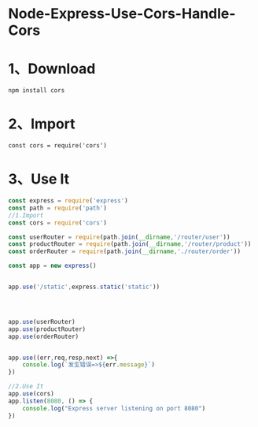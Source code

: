 # Node-Express-Use-Cors-Handle-Cors

# 1、Download

```shell
npm install cors 
```

# 2、Import

```shell
const cors = require('cors')
```

# 3、Use It

```javascript
const express = require('express')
const path = require('path')
//1.Import
const cors = require('cors')

const userRouter = require(path.join(__dirname,'/router/user'))
const productRouter = require(path.join(__dirname,'/router/product'))
const orderRouter = require(path.join(__dirname,'./router/order'))

const app = new express()


app.use('/static',express.static('static'))




app.use(userRouter)
app.use(productRouter)
app.use(orderRouter)


app.use((err,req,resp,next) =>{
    console.log(`发生错误=>${err.message}`)
})

//2.Use It
app.use(cors)
app.listen(8080, () => {
    console.log("Express server listening on port 8080")
})



```

